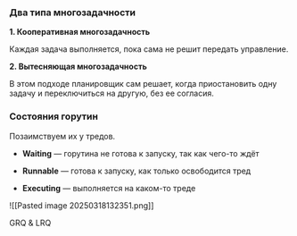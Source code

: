 ### Два типа многозадачности

**1. Кооперативная многозадачность**

Каждая задача выполняется, пока сама не решит передать управление.

**2. Вытесняющая многозадачность**

В этом подходе планировщик сам решает, когда приостановить одну задачу и переключиться на другую, без ее согласия.

### Состояния горутин

Позаимствуем их у тредов.

- **Waiting** — горутина не готова к запуску, так как чего-то ждёт
    
- **Runnable** — готова к запуску, как только освободится тред
    
- **Executing** — выполняется на каком-то треде

![[Pasted image 20250318132351.png]]


GRQ & LRQ

